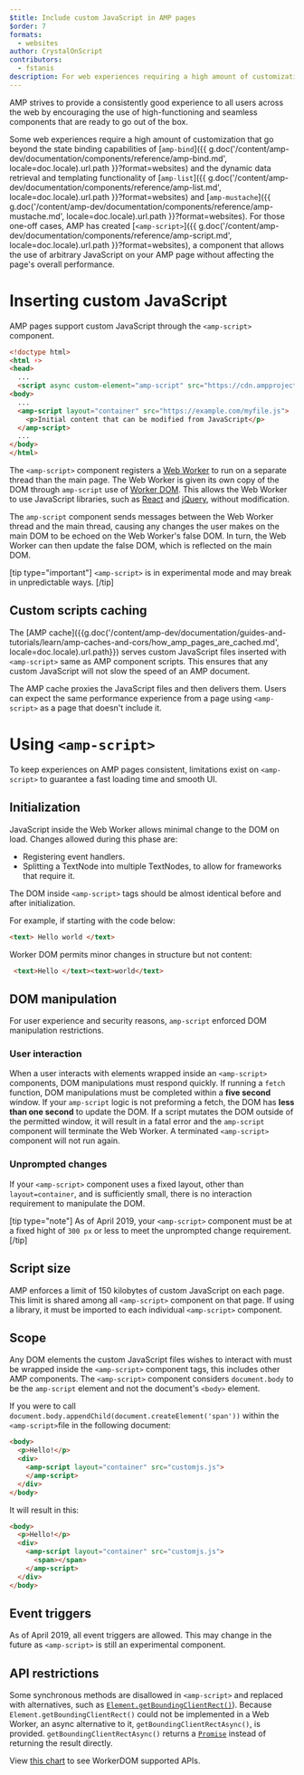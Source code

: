 ```yaml
---
$title: Include custom JavaScript in AMP pages
$order: 7
formats:
  - websites
author: CrystalOnScript
contributors:
  - fstanis
description: For web experiences requiring a high amount of customization AMP has created amp-script, a component that allows the use of arbitrary JavaScript on your AMP page without affecting the page's overall performance.
---
```


AMP strives to provide a consistently good experience to all users across the web by encouraging the use of high-functioning and seamless components that are ready to go out of the box.

Some web experiences require a high amount of customization that go beyond the state binding capabilities of [`amp-bind`]({{ g.doc('/content/amp-dev/documentation/components/reference/amp-bind.md', locale=doc.locale).url.path }}?format=websites) and the dynamic data retrieval and templating functionality of [`amp-list`]({{ g.doc('/content/amp-dev/documentation/components/reference/amp-list.md', locale=doc.locale).url.path }}?format=websites) and [`amp-mustache`]({{ g.doc('/content/amp-dev/documentation/components/reference/amp-mustache.md', locale=doc.locale).url.path }}?format=websites). For those one-off cases, AMP has created [`<amp-script>`]({{ g.doc('/content/amp-dev/documentation/components/reference/amp-script.md', locale=doc.locale).url.path }}?format=websites), a component that allows the use of arbitrary JavaScript on your AMP page without affecting the page's overall performance.

# Inserting custom JavaScript

AMP pages support custom JavaScript through the `<amp-script>` component.

```html
<!doctype html>
<html ⚡>
<head>
  ...
  <script async custom-element="amp-script" src="https://cdn.ampproject.org/v0/amp-script-0.1.js"></script>
<body>  
  ...
  <amp-script layout="container" src="https://example.com/myfile.js">
    <p>Initial content that can be modified from JavaScript</p>
  </amp-script>
  ...
</body>
</html>
```

The `<amp-script>` component registers a [Web Worker](https://developer.mozilla.org/en-US/docs/Web/API/Web_Workers_API) to run on a separate thread than the main page. The Web Worker is given its own copy of the DOM through `amp-script` use of [Worker DOM](https://github.com/ampproject/worker-dom). This allows the Web Worker to use JavaScript libraries, such as [React](https://reactjs.org/) and [jQuery](https://jquery.com/), without modification.

The `amp-script` component sends messages between the Web Worker thread and the main thread, causing any changes the user makes on the main DOM to be echoed on the Web Worker's false DOM. In turn, the Web Worker can then update the false DOM, which is reflected on the main DOM.

[tip type="important"]
 `<amp-script>` is in experimental mode and may break in unpredictable ways.
[/tip]

## Custom scripts caching

The [AMP cache]({{g.doc('/content/amp-dev/documentation/guides-and-tutorials/learn/amp-caches-and-cors/how_amp_pages_are_cached.md', locale=doc.locale).url.path}}) serves custom JavaScript files inserted with `<amp-script>` same as AMP component scripts. This ensures that any custom JavaScript will not slow the speed of an AMP document.

The AMP cache proxies the JavaScript files and then delivers them. Users can expect the same performance experience from a page using `<amp-script>` as a page that doesn't include it.

# Using `<amp-script>`

To keep experiences on AMP pages consistent, limitations exist on `<amp-script>` to guarantee a fast loading time and smooth UI.

## Initialization

JavaScript inside the Web Worker allows minimal change to the DOM on load. Changes allowed during this phase are:

*   Registering event handlers.
*   Splitting a TextNode into multiple TextNodes, to allow for frameworks that require it.

The DOM inside `<amp-script>` tags should be almost identical before and after initialization.

For example, if starting with the code below:
```html
<text> Hello world </text>
```
Worker DOM permits minor changes in structure but not content:

```html
 <text>Hello </text><text>world</text>
```

## DOM manipulation

For user experience and security reasons, `amp-script` enforced DOM manipulation restrictions.

### User interaction

When a user interacts with elements wrapped inside an `<amp-script>` components, DOM manipulations must respond quickly. If running a `fetch` function, DOM manipulations must be completed within a **five second** window. If your `amp-script` logic is not preforming a fetch, the DOM has **less than one second** to update the DOM.  If a script mutates the DOM outside of the permitted window, it will result in a fatal error and the `amp-script` component will terminate the Web Worker. A terminated `<amp-script>` component will not run again.

### Unprompted changes

If your `<amp-script>` component uses a fixed layout, other than `layout=container`, and is sufficiently small, there is no interaction requirement to manipulate the DOM.

[tip type="note"]
As of April 2019, your `<amp-script>` component must be at a fixed hight of `300 px` or less to meet the unprompted change requirement.
[/tip]

## Script size

AMP enforces a limit of 150 kilobytes of custom JavaScript on each page. This limit is shared  among all `<amp-script>` component on that page. If using a library, it must be imported to each individual `<amp-script>` component.

## Scope

Any DOM elements the custom JavaScript files wishes to interact with must be wrapped inside the `<amp-script>` component tags, this includes other AMP components. The `<amp-script>` component considers `document.body` to be the `amp-script` element and not the document's `<body>` element.

If you were to call `document.body.appendChild(document.createElement('span'))` within the `<amp-script>`file in the following document:

```html
<body>  
  <p>Hello!</p>
  <div>
    <amp-script layout="container" src="customjs.js">
    </amp-script>
  </div>
</body>
```

It will result in this:

```html
<body>  
  <p>Hello!</p>
  <div>
    <amp-script layout="container" src="customjs.js">
      <span></span>
    </amp-script>
  </div>
</body>
```

## Event triggers

As of April 2019, all event triggers are allowed. This may change in the future as `<amp-script>` is still an experimental component.

## API restrictions

 Some synchronous methods are disallowed in `<amp-script>` and replaced with alternatives, such as [`Element.getBoundingClientRect()`](https://developer.mozilla.org/en-US/docs/Web/API/Element/getBoundingClientRect)). Because `Element.getBoundingClientRect()` could not be implemented in a Web Worker, an async alternative to it, `getBoundingClientRectAsync()`, is provided. `getBoundingClientRectAsync()` returns a [`Promise`](https://developer.mozilla.org/en-US/docs/Web/JavaScript/Reference/Global_Objects/Promise) instead of returning the result directly.

View [this chart](https://github.com/ampproject/worker-dom/blob/master/web_compat_table.md) to see WorkerDOM supported APIs.
